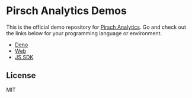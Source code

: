 # Pirsch Analytics Demos

This is the official demo repository for [Pirsch Analytics](https://pirsch.io). Go and check out the links below for your programming language or environment.

* [Deno](/deno)
* [Web](/web)
* [JS SDK](/js-sdk)

## License

MIT

